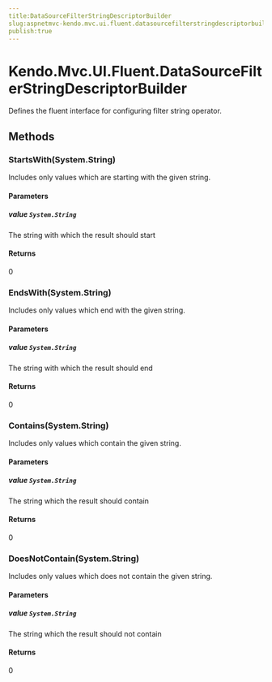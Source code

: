 ```yaml
---
title:DataSourceFilterStringDescriptorBuilder
slug:aspnetmvc-kendo.mvc.ui.fluent.datasourcefilterstringdescriptorbuilder
publish:true
---
```


# Kendo.Mvc.UI.Fluent.DataSourceFilterStringDescriptorBuilder
Defines the fluent interface for configuring filter string operator.



## Methods

### StartsWith(System.String)
Includes only values which are starting with the given string.


#### Parameters

##### value `System.String`
The string with which the result should start



#### Returns
0


### EndsWith(System.String)
Includes only values which end with the given string.


#### Parameters

##### value `System.String`
The string with which the result should end



#### Returns
0


### Contains(System.String)
Includes only values which contain the given string.


#### Parameters

##### value `System.String`
The string which the result should contain



#### Returns
0


### DoesNotContain(System.String)
Includes only values which does not contain the given string.


#### Parameters

##### value `System.String`
The string which the result should not contain



#### Returns
0



